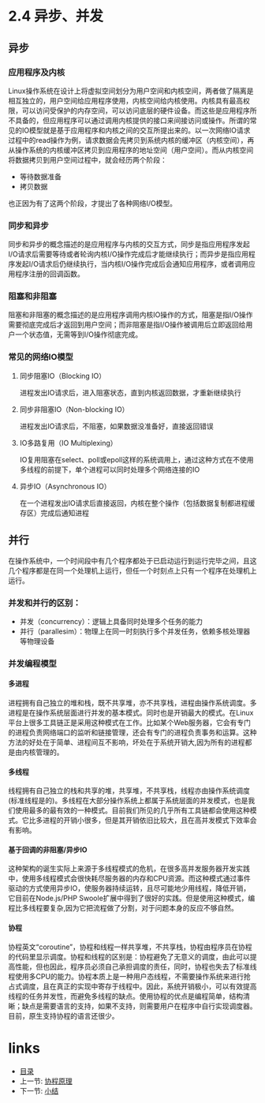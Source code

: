 # 2.4 异步、并发

## 异步

### 应用程序及内核
Linux操作系统在设计上将虚拟空间划分为用户空间和内核空间，两者做了隔离是相互独立的，用户空间给应用程序使用，内核空间给内核使用。内核具有最高权限，可以访问受保护的内存空间，可以访问底层的硬件设备。而这些是应用程序所不具备的，但应用程序可以通过调用内核提供的接口来间接访问或操作。所谓的常见的IO模型就是基于应用程序和内核之间的交互所提出来的。以一次网络IO请求过程中的read操作为例，请求数据会先拷贝到系统内核的缓冲区（内核空间），再从操作系统的内核缓冲区拷贝到应用程序的地址空间（用户空间）。而从内核空间将数据拷贝到用户空间过程中，就会经历两个阶段：

* 等待数据准备
* 拷贝数据

也正因为有了这两个阶段，才提出了各种网络I/O模型。

### 同步和异步

同步和异步的概念描述的是应用程序与内核的交互方式，同步是指应用程序发起I/O请求后需要等待或者轮询内核I/O操作完成后才能继续执行；而异步是指应用程序发起I/O请求后仍继续执行，当内核I/O操作完成后会通知应用程序，或者调用应用程序注册的回调函数。

### 阻塞和非阻塞

阻塞和非阻塞的概念描述的是应用程序调用内核IO操作的方式，阻塞是指I/O操作需要彻底完成后才返回到用户空间；而非阻塞是指I/O操作被调用后立即返回给用户一个状态值，无需等到I/O操作彻底完成。

### 常见的网络IO模型

1. 同步阻塞IO（Blocking IO）

   进程发出IO请求后，进入阻塞状态，直到内核返回数据，才重新继续执行

2. 同步非阻塞IO（Non-blocking IO）

   进程发出IO请求后，不阻塞，如果数据没准备好，直接返回错误

3. IO多路复用（IO Multiplexing）

   IO复用阻塞在select、poll或epoll这样的系统调用上，通过这种方式在不使用多线程的前提下，单个进程可以同时处理多个网络连接的IO

4. 异步IO（Asynchronous IO）

   在一个进程发出IO请求后直接返回，内核在整个操作（包括数据复制都进程缓存区）完成后通知进程

## 并行

在操作系统中，一个时间段中有几个程序都处于已启动运行到运行完毕之间，且这几个程序都是在同一个处理机上运行，但任一个时刻点上只有一个程序在处理机上运行。

### 并发和并行的区别：

* 并发（concurrency）：逻辑上具备同时处理多个任务的能力
* 并行（parallesim）：物理上在同一时刻执行多个并发任务，依赖多核处理器等物理设备

### 并发编程模型

#### 多进程

  进程拥有自己独立的堆和栈，既不共享堆，亦不共享栈，进程由操作系统调度。多进程是在操作系统层面进行并发的基本模式。同时也是开销最大的模式。在Linux平台上很多工具链正是采用这种模式在工作。比如某个Web服务器，它会有专门的进程负责网络端口的监听和链接管理，还会有专门的进程负责事务和运算。这种方法的好处在于简单、进程间互不影响，坏处在于系统开销大,因为所有的进程都是由内核管理的。

#### 多线程

  线程拥有自己独立的栈和共享的堆，共享堆，不共享栈，线程亦由操作系统调度(标准线程是的)。多线程在大部分操作系统上都属于系统层面的并发模式，也是我们使用最多的最有效的一种模式。目前我们所见的几乎所有工具链都会使用这种模式。它比多进程的开销小很多，但是其开销依旧比较大，且在高并发模式下效率会有影响。

#### 基于回调的非阻塞/异步IO

  这种架构的诞生实际上来源于多线程模式的危机，在很多高并发服务器开发实践中，使用多线程模式会很快耗尽服务器的内存和CPU资源。而这种模式通过事件驱动的方式使用异步IO，使服务器持续运转，且尽可能地少用线程，降低开销，它目前在Node.js/PHP Swoole扩展中得到了很好的实践。但是使用这种模式，编程比多线程要复杂,因为它把流程做了分割，对于问题本身的反应不够自然。

#### 协程

  协程英文“coroutine”，协程和线程一样共享堆，不共享栈，协程由程序员在协程的代码里显示调度。协程和线程的区别是：协程避免了无意义的调度，由此可以提高性能，但也因此，程序员必须自己承担调度的责任，同时，协程也失去了标准线程使用多CPU的能力。协程本质上是一种用户态线程，不需要操作系统来进行抢占式调度，且在真正的实现中寄存于线程中。因此，系统开销极小，可以有效提高线程的任务并发性，而避免多线程的缺点。使用协程的优点是编程简单，结构清晰；缺点是需要语言的支持，如果不支持，则需要用户在程序中自行实现调度器。目前，原生支持协程的语言还很少。

# links
  * [目录](<preface-目录.md>)
  * 上一节: [协程原理](<02.3-协程原理.md>)
  * 下一节: [小结](<02.5-小结.md>)